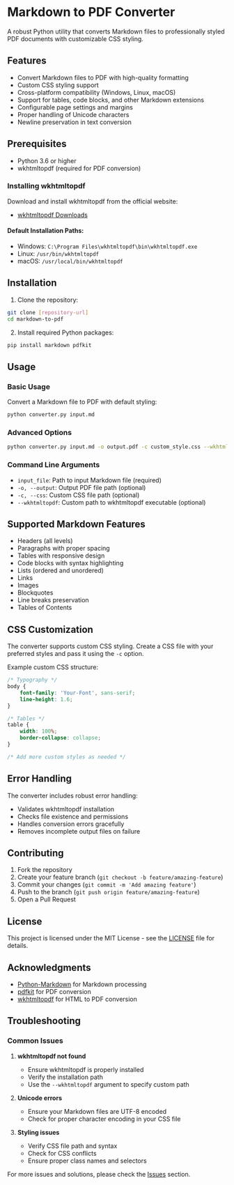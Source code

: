 # Markdown to PDF Converter

A robust Python utility that converts Markdown files to professionally styled PDF documents with customizable CSS styling.

## Features

- Convert Markdown files to PDF with high-quality formatting
- Custom CSS styling support
- Cross-platform compatibility (Windows, Linux, macOS)
- Support for tables, code blocks, and other Markdown extensions
- Configurable page settings and margins
- Proper handling of Unicode characters
- Newline preservation in text conversion

## Prerequisites

- Python 3.6 or higher
- wkhtmltopdf (required for PDF conversion)

### Installing wkhtmltopdf

Download and install wkhtmltopdf from the official website:
- [wkhtmltopdf Downloads](https://wkhtmltopdf.org/downloads.html)

#### Default Installation Paths:
- Windows: `C:\Program Files\wkhtmltopdf\bin\wkhtmltopdf.exe`
- Linux: `/usr/bin/wkhtmltopdf`
- macOS: `/usr/local/bin/wkhtmltopdf`

## Installation

1. Clone the repository:
```bash
git clone [repository-url]
cd markdown-to-pdf
```

2. Install required Python packages:
```bash
pip install markdown pdfkit
```

## Usage

### Basic Usage

Convert a Markdown file to PDF with default styling:
```bash
python converter.py input.md
```

### Advanced Options

```bash
python converter.py input.md -o output.pdf -c custom_style.css --wkhtmltopdf /path/to/wkhtmltopdf
```

### Command Line Arguments

- `input_file`: Path to input Markdown file (required)
- `-o, --output`: Output PDF file path (optional)
- `-c, --css`: Custom CSS file path (optional)
- `--wkhtmltopdf`: Custom path to wkhtmltopdf executable (optional)

## Supported Markdown Features

- Headers (all levels)
- Paragraphs with proper spacing
- Tables with responsive design
- Code blocks with syntax highlighting
- Lists (ordered and unordered)
- Links
- Images
- Blockquotes
- Line breaks preservation
- Tables of Contents

## CSS Customization

The converter supports custom CSS styling. Create a CSS file with your preferred styles and pass it using the `-c` option.

Example custom CSS structure:
```css
/* Typography */
body {
    font-family: 'Your-Font', sans-serif;
    line-height: 1.6;
}

/* Tables */
table {
    width: 100%;
    border-collapse: collapse;
}

/* Add more custom styles as needed */
```

## Error Handling

The converter includes robust error handling:
- Validates wkhtmltopdf installation
- Checks file existence and permissions
- Handles conversion errors gracefully
- Removes incomplete output files on failure

## Contributing

1. Fork the repository
2. Create your feature branch (`git checkout -b feature/amazing-feature`)
3. Commit your changes (`git commit -m 'Add amazing feature'`)
4. Push to the branch (`git push origin feature/amazing-feature`)
5. Open a Pull Request

## License

This project is licensed under the MIT License - see the [LICENSE](LICENSE) file for details.

## Acknowledgments

- [Python-Markdown](https://python-markdown.github.io/) for Markdown processing
- [pdfkit](https://github.com/JazzCore/python-pdfkit) for PDF conversion
- [wkhtmltopdf](https://wkhtmltopdf.org/) for HTML to PDF conversion

## Troubleshooting

### Common Issues

1. **wkhtmltopdf not found**
   - Ensure wkhtmltopdf is properly installed
   - Verify the installation path
   - Use the `--wkhtmltopdf` argument to specify custom path

2. **Unicode errors**
   - Ensure your Markdown files are UTF-8 encoded
   - Check for proper character encoding in your CSS file

3. **Styling issues**
   - Verify CSS file path and syntax
   - Check for CSS conflicts
   - Ensure proper class names and selectors

For more issues and solutions, please check the [Issues](issues) section.
